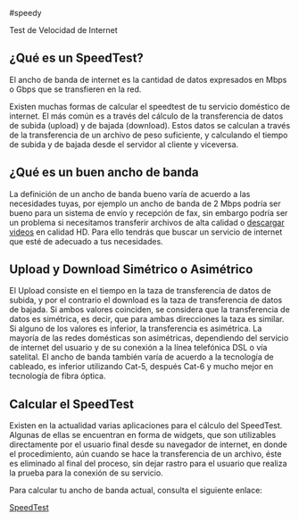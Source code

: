 #speedy

Test de Velocidad de Internet

<h2>¿Qué es un SpeedTest?</h2>

El ancho de banda de internet es la cantidad de datos expresados en Mbps o Gbps que se transfieren en la red.

Existen muchas formas de calcular el speedtest de tu servicio doméstico de internet. El más común es a través del cálculo de la transferencia de datos de subida (upload) y de bajada (download). Estos datos se calculan a través de la transferencia de un archivo de peso suficiente, y calculando el tiempo de subida y de bajada desde el servidor al cliente y viceversa.

<h2>¿Qué es un buen ancho de banda</h2>

La definición de un ancho de banda bueno varía de acuerdo a las necesidades tuyas, por ejemplo un ancho de banda de 2 Mbps podría ser bueno para un sistema de envío y recepción de fax, sin embargo podría ser un problema si necesitamos transferir archivos de alta calidad o <a href="https://bitcu.co/elitetorrent/">descargar videos</a> en calidad HD. Para ello tendrás que buscar un servicio de internet que esté de adecuado a tus necesidades.

<h2>Upload y Download Simétrico o Asimétrico</h2>

El Upload consiste en el tiempo en la taza de transferencia de datos de subida, y por el contrario el download es la taza de transferencia de datos de bajada. Si ambos valores coinciden, se considera que la transferencia de datos es simétrica, es decir, que para ambas direcciones la taza es similar. Si alguno de los valores es inferior, la transferencia es asimétrica. La mayoría de las redes domésticas son asimétricas, dependiendo del servicio de internet del usuario y de su conexión a la línea telefónica DSL o vía satelital. El ancho de banda también varía de acuerdo a la tecnología de cableado, es inferior utilizando Cat-5, después Cat-6 y mucho mejor en tecnología de fibra óptica.

<h2>Calcular el SpeedTest</h2>

Existen en la actualidad varias aplicaciones para el cálculo del SpeedTest. Algunas de ellas se encuentran en forma de widgets, que son utilizables directamente por el usuario final desde su navegador de internet, en donde el procedimiento, aún cuando se hace la transferencia de un archivo, éste es eliminado al final del proceso, sin dejar rastro para el usuario que realiza la prueba para la conexión de su servicio.

Para calcular tu ancho de banda actual, consulta el siguiente enlace:

<a href="https://bitcu.co/test-de-velocidad-modem/">SpeedTest</a>
